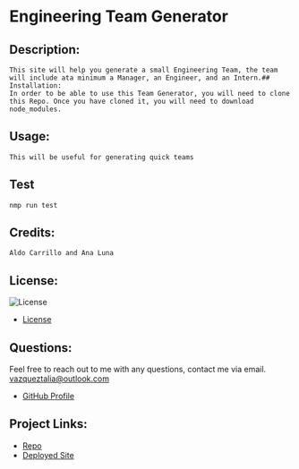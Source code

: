 # Engineering Team Generator
## Description:
    This site will help you generate a small Engineering Team, the team will include ata minimum a Manager, an Engineer, and an Intern.## Installation:
    In order to be able to use this Team Generator, you will need to clone this Repo. Once you have cloned it, you will need to download node_modules.
## Usage:
    This will be useful for generating quick teams
## Test
    nmp run test
## Credits:
    Aldo Carrillo and Ana Luna
## License:
![License](https://img.shields.io/badge/License-MIT-yellow.svg)
- [License](https://opensource.org/licenses/MIT)
## Questions:
Feel free to reach out to me with any questions, contact me via email. vazqueztalia@outlook.com
- [GitHub Profile](https://github.com/taliavazquez)
## Project Links:
- [Repo](https://github.com/taliavazquez/engineering-team-generator)
- [Deployed Site](#)

